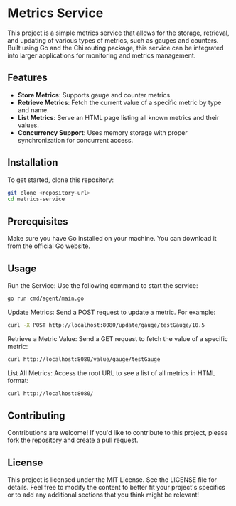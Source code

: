 # Metrics Service

This project is a simple metrics service that allows for the storage, retrieval, and updating of various types of metrics, such as gauges and counters. Built using Go and the Chi routing package, this service can be integrated into larger applications for monitoring and metrics management.

## Features

- **Store Metrics**: Supports gauge and counter metrics.
- **Retrieve Metrics**: Fetch the current value of a specific metric by type and name.
- **List Metrics**: Serve an HTML page listing all known metrics and their values.
- **Concurrency Support**: Uses memory storage with proper synchronization for concurrent access.

## Installation

To get started, clone this repository:

```bash
git clone <repository-url>
cd metrics-service
```

## Prerequisites
Make sure you have Go installed on your machine. You can download it from the official Go website.

## Usage

Run the Service: Use the following command to start the service:

```bash
go run cmd/agent/main.go
```
Update Metrics: Send a POST request to update a metric. For example:

```bash
curl -X POST http://localhost:8080/update/gauge/testGauge/10.5
```
Retrieve a Metric Value: Send a GET request to fetch the value of a specific metric:

```bash
curl http://localhost:8080/value/gauge/testGauge
```

List All Metrics: Access the root URL to see a list of all metrics in HTML format:

```bash
curl http://localhost:8080/
```

## Contributing

Contributions are welcome! If you'd like to contribute to this project, please fork the repository and create a pull request.

## License

This project is licensed under the MIT License. See the LICENSE file for details.
Feel free to modify the content to better fit your project's specifics or to add any additional sections that you think might be relevant!